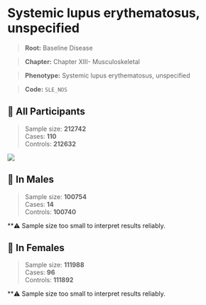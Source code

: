 # Systemic lupus erythematosus, unspecified

> **Root:** Baseline Disease  

> **Chapter:** Chapter XIII- Musculoskeletal  

> **Phenotype:** Systemic lupus erythematosus, unspecified  

> **Code:** `SLE_NOS`

## 🧪 All Participants  
> Sample size: **212742**  
> Cases: **110**  
> Controls: **212632**
<img src="/Disease/Figures/ALL/Baseline/SLE_NOS.png"/>
<CsvTable src="/public/Disease/Data/ALL/Baseline/LG_SLE_NOS.csv" label="🔍 View full results" />

## 👨 In Males  
> Sample size: **100754**  
> Cases: **14**  
> Controls: **100740**

**⚠️ Sample size too small to interpret results reliably.

## 👩 In Females  
> Sample size: **111988**  
> Cases: **96**  
> Controls: **111892**

**⚠️ Sample size too small to interpret results reliably.
